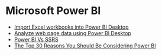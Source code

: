 # Microsoft Power BI

* [Import Excel workbooks into Power BI Desktop](https://docs.microsoft.com/en-us/power-bi/desktop-import-excel-workbooks)
* [Analyze web page data using Power BI Desktop](https://docs.microsoft.com/en-us/power-bi/desktop-tutorial-importing-and-analyzing-data-from-a-web-page)
* [Power BI Vs SSRS](https://community.powerbi.com/t5/Desktop/Power-BI-Vs-SSRS/td-p/17937)
* [The Top 30 Reasons You Should Be Considering Power BI](https://exceleratorbi.com.au/top-30-reasons-you-should-be-considering-power-bi/)

